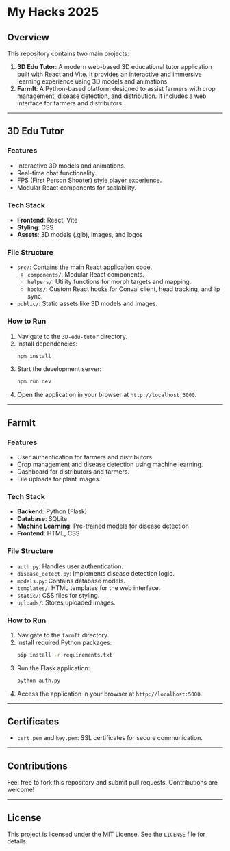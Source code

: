 # My Hacks 2025

## Overview
This repository contains two main projects:

1. **3D Edu Tutor**: A modern web-based 3D educational tutor application built with React and Vite. It provides an interactive and immersive learning experience using 3D models and animations.
2. **FarmIt**: A Python-based platform designed to assist farmers with crop management, disease detection, and distribution. It includes a web interface for farmers and distributors.

---

## 3D Edu Tutor

### Features
- Interactive 3D models and animations.
- Real-time chat functionality.
- FPS (First Person Shooter) style player experience.
- Modular React components for scalability.

### Tech Stack
- **Frontend**: React, Vite
- **Styling**: CSS
- **Assets**: 3D models (.glb), images, and logos

### File Structure
- `src/`: Contains the main React application code.
  - `components/`: Modular React components.
  - `helpers/`: Utility functions for morph targets and mapping.
  - `hooks/`: Custom React hooks for Convai client, head tracking, and lip sync.
- `public/`: Static assets like 3D models and images.

### How to Run
1. Navigate to the `3D-edu-tutor` directory.
2. Install dependencies:
   ```bash
   npm install
   ```
3. Start the development server:
   ```bash
   npm run dev
   ```
4. Open the application in your browser at `http://localhost:3000`.

---

## FarmIt

### Features
- User authentication for farmers and distributors.
- Crop management and disease detection using machine learning.
- Dashboard for distributors and farmers.
- File uploads for plant images.

### Tech Stack
- **Backend**: Python (Flask)
- **Database**: SQLite
- **Machine Learning**: Pre-trained models for disease detection
- **Frontend**: HTML, CSS

### File Structure
- `auth.py`: Handles user authentication.
- `disease_detect.py`: Implements disease detection logic.
- `models.py`: Contains database models.
- `templates/`: HTML templates for the web interface.
- `static/`: CSS files for styling.
- `uploads/`: Stores uploaded images.

### How to Run
1. Navigate to the `farmIt` directory.
2. Install required Python packages:
   ```bash
   pip install -r requirements.txt
   ```
3. Run the Flask application:
   ```bash
   python auth.py
   ```
4. Access the application in your browser at `http://localhost:5000`.

---

## Certificates
- `cert.pem` and `key.pem`: SSL certificates for secure communication.

---

## Contributions
Feel free to fork this repository and submit pull requests. Contributions are welcome!

---

## License
This project is licensed under the MIT License. See the `LICENSE` file for details.
